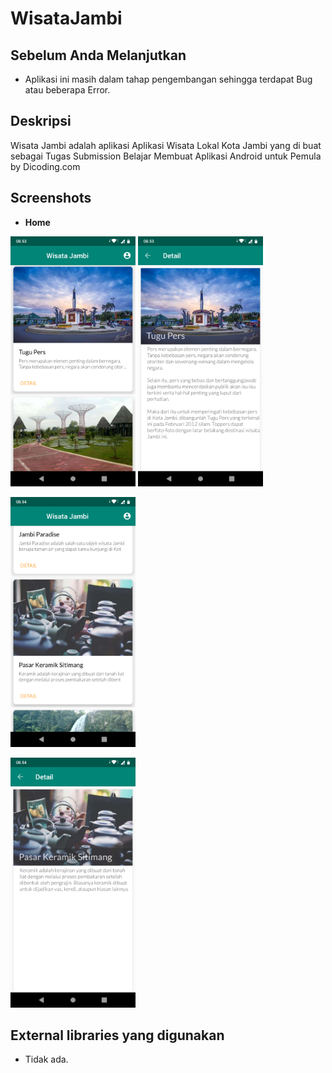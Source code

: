 # WisataJambi

Sebelum Anda Melanjutkan
------
* Aplikasi ini masih dalam tahap pengembangan sehingga terdapat Bug atau beberapa Error.<br>


Deskripsi
---------
Wisata Jambi adalah aplikasi Aplikasi Wisata Lokal Kota Jambi yang di buat sebagai Tugas Submission Belajar Membuat Aplikasi Android untuk Pemula by Dicoding.com


Screenshots
----------
* **Home**<br>
<p float="left">
<img src="https://github.com/ahmadzuh/WisataJambi/blob/master/screenshot/Screenshot_20190915-085349.png" alt="Login" width="200dp" height="400dp">          
<img src="https://github.com/ahmadzuh/WisataJambi/blob/master/screenshot/Screenshot_20190915-085359.png" alt="Detail Blog" width="200dp" height="400dp">
</p>
<img src="https://github.com/ahmadzuh/WisataJambi/blob/master/screenshot/Screenshot_20190915-085409.png" alt="Detail Blog" width="200dp" height="400dp">
</p>
<img src="https://github.com/ahmadzuh/WisataJambi/blob/master/screenshot/Screenshot_20190915-085416.png" alt="Detail Blog" width="200dp" height="400dp">
</p>




External libraries yang digunakan
----------
* Tidak ada.
